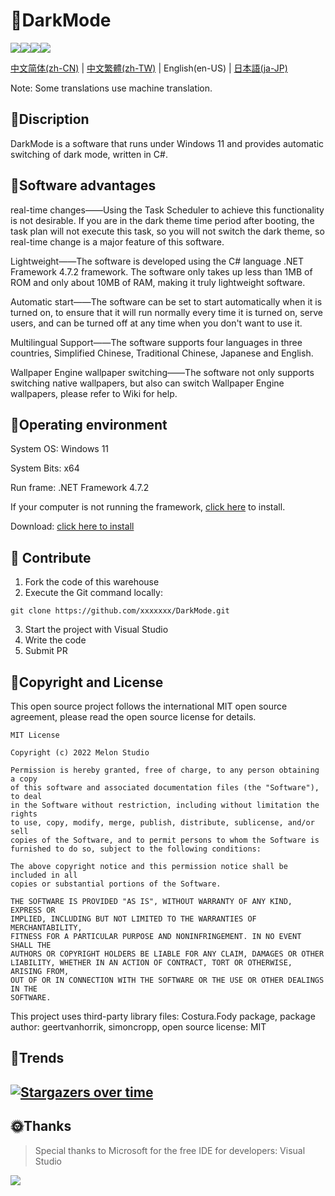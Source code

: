 # 🌙DarkMode

![](https://shields.io/badge/license-MIT-green)![](https://img.shields.io/github/stars/Melon-Studio/DarkMode)![](https://img.shields.io/github/issues/Melon-Studio/DarkMode)![](https://img.shields.io/github/forks/Melon-Studio/DarkMode)

[中文简体(zh-CN)](README.md) | [中文繁體(zh-TW)](README_zh-TW.md) | English(en-US) | [日本語(ja-JP)](README_JP.md)

Note: Some translations use machine translation.

## 📂Discription

DarkMode is a software that runs under Windows 11 and provides automatic switching of dark mode, written in C#.



## 🧡Software advantages

real-time changes——Using the Task Scheduler to achieve this functionality is not desirable. If you are in the dark theme time period after booting, the task plan will not execute this task, so you will not switch the dark theme, so real-time change is a major feature of this software.

Lightweight——The software is developed using the C# language .NET Framework 4.7.2 framework. The software only takes up less than 1MB of ROM and only about 10MB of RAM, making it truly lightweight software.

Automatic start——The software can be set to start automatically when it is turned on, to ensure that it will run normally every time it is turned on, serve users, and can be turned off at any time when you don't want to use it.

Multilingual Support——The software supports four languages in three countries, Simplified Chinese, Traditional Chinese, Japanese and English.

Wallpaper Engine wallpaper switching——The software not only supports switching native wallpapers, but also can switch Wallpaper Engine wallpapers, please refer to Wiki for help.



## 📀Operating environment

System OS: Windows 11

System Bits: x64

Run frame: .NET Framework 4.7.2

If your computer is not running the framework, [click here](https://dotnet.microsoft.com/en-us/download/dotnet-framework/thank-you/net472-web-installer) to install.

Download: [click here to install](https://github.com/Melon-Studio/DarkMode/releases)



## 🎉 Contribute

1. Fork the code of this warehouse
2. Execute the Git command locally:

```shell
git clone https://github.com/xxxxxxx/DarkMode.git
````

3. Start the project with Visual Studio
4. Write the code
5. Submit PR



## 🧷Copyright and License

This open source project follows the international MIT open source agreement, please read the open source license for details.

````
MIT License

Copyright (c) 2022 Melon Studio

Permission is hereby granted, free of charge, to any person obtaining a copy
of this software and associated documentation files (the "Software"), to deal
in the Software without restriction, including without limitation the rights
to use, copy, modify, merge, publish, distribute, sublicense, and/or sell
copies of the Software, and to permit persons to whom the Software is
furnished to do so, subject to the following conditions:

The above copyright notice and this permission notice shall be included in all
copies or substantial portions of the Software.

THE SOFTWARE IS PROVIDED "AS IS", WITHOUT WARRANTY OF ANY KIND, EXPRESS OR
IMPLIED, INCLUDING BUT NOT LIMITED TO THE WARRANTIES OF MERCHANTABILITY,
FITNESS FOR A PARTICULAR PURPOSE AND NONINFRINGEMENT. IN NO EVENT SHALL THE
AUTHORS OR COPYRIGHT HOLDERS BE LIABLE FOR ANY CLAIM, DAMAGES OR OTHER
LIABILITY, WHETHER IN AN ACTION OF CONTRACT, TORT OR OTHERWISE, ARISING FROM,
OUT OF OR IN CONNECTION WITH THE SOFTWARE OR THE USE OR OTHER DEALINGS IN THE
SOFTWARE.
````

This project uses third-party library files: Costura.Fody package, package author: geertvanhorrik, simoncropp, open source license: MIT



## 📶Trends

## [![Stargazers over time](https://starchart.cc/Melon-Studio/DarkMode.svg)](https://starchart.cc/Melon-Studio/DarkMode)



## 🌞Thanks

> Special thanks to Microsoft for the free IDE for developers: Visual Studio

![](https://visualstudio.microsoft.com/wp-content/uploads/2021/10/Product-Icon.svg)